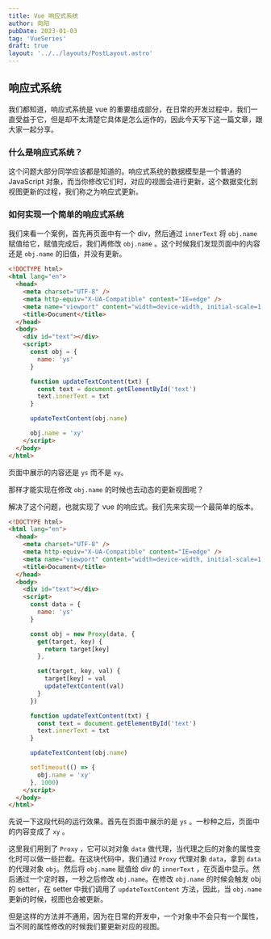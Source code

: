 ```yaml
---
title: Vue 响应式系统
author: 向阳
pubDate: 2023-01-03
tag: 'VueSeries'
draft: true
layout: '../../layouts/PostLayout.astro'
---
```


## 响应式系统

我们都知道，响应式系统是 vue 的重要组成部分，在日常的开发过程中，我们一直受益于它，但是却不太清楚它具体是怎么运作的，因此今天写下这一篇文章，跟大家一起分享。

### 什么是响应式系统？

这个问题大部分同学应该都是知道的。响应式系统的数据模型是一个普通的 JavaScript 对象，而当你修改它们时，对应的视图会进行更新，这个数据变化到视图更新的过程，我们称之为响应式更新。

### 如何实现一个简单的响应式系统

我们来看一个案例，首先再页面中有一个 div，然后通过 `innerText` 将 `obj.name` 赋值给它，赋值完成后，我们再修改 `obj.name` 。这个时候我们发现页面中的内容还是 `obj.name` 的旧值，并没有更新。

```html
<!DOCTYPE html>
<html lang="en">
  <head>
    <meta charset="UTF-8" />
    <meta http-equiv="X-UA-Compatible" content="IE=edge" />
    <meta name="viewport" content="width=device-width, initial-scale=1.0" />
    <title>Document</title>
  </head>
  <body>
    <div id="text"></div>
    <script>
      const obj = {
        name: 'ys'
      }

      function updateTextContent(txt) {
        const text = document.getElementById('text')
        text.innerText = txt
      }

      updateTextContent(obj.name)

      obj.name = 'xy'
    </script>
  </body>
</html>
```

页面中展示的内容还是 `ys` 而不是 `xy`。

那样才能实现在修改 `obj.name` 的时候也去动态的更新视图呢？

解决了这个问题，也就实现了 vue 的响应式。我们先来实现一个最简单的版本。

```html
<!DOCTYPE html>
<html lang="en">
  <head>
    <meta charset="UTF-8" />
    <meta http-equiv="X-UA-Compatible" content="IE=edge" />
    <meta name="viewport" content="width=device-width, initial-scale=1.0" />
    <title>Document</title>
  </head>
  <body>
    <div id="text"></div>
    <script>
      const data = {
        name: 'ys'
      }

      const obj = new Proxy(data, {
        get(target, key) {
          return target[key]
        },

        set(target, key, val) {
          target[key] = val
          updateTextContent(val)
        }
      })

      function updateTextContent(txt) {
        const text = document.getElementById('text')
        text.innerText = txt
      }

      updateTextContent(obj.name)

      setTimeout(() => {
        obj.name = 'xy'
      }, 1000)
    </script>
  </body>
</html>
```

先说一下这段代码的运行效果。首先在页面中展示的是 `ys` 。一秒种之后，页面中的内容变成了 `xy` 。

这里我们用到了 `Proxy` ，它可以对对象 `data` 做代理，当代理之后的对象的属性变化时可以做一些拦截。在这块代码中，我们通过 `Proxy` 代理对象 `data`，拿到 `data` 的代理对象 `obj`。然后将 `obj.name` 赋值给 div 的 `innerText` ，在页面中显示。然后通过一个定时器，一秒之后修改 `obj.name`。在修改 `obj.name` 的时候会触发 obj 的 setter，在 setter 中我们调用了 `updateTextContent` 方法，因此，当 `obj.name` 更新的时候，视图也会被更新。

但是这样的方法并不通用，因为在日常的开发中，一个对象中不会只有一个属性，当不同的属性修改的时候我们要更新对应的视图。

